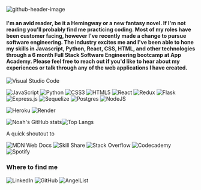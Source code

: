 
![github-header-image](https://user-images.githubusercontent.com/91198301/210151980-5d2138d1-4c30-4340-ba5e-404aa3036fbf.png)

#### I'm an avid reader, be it a Hemingway or a new fantasy novel. If I'm not reading you'll probably find me practicing coding. Most of my roles have been customer facing, however I've recently made a change to pursue software engineering. The industry excites me and I've been able to hone my skills in Javascript, Python, React, CSS, HTML, and other technologies through a 6 month Full Stack Software Engineering bootcamp at App Academy. Please feel free to reach out if you'd like to hear about my experiences or talk through any of the web applications I have created.

![Visual Studio Code](https://img.shields.io/badge/Visual%20Studio%20Code-0078d7.svg?style=for-the-badge&logo=visual-studio-code&logoColor=white)

![JavaScript](https://img.shields.io/badge/javascript-%23323330.svg?style=for-the-badge&logo=javascript&logoColor=%23F7DF1E) ![Python](https://img.shields.io/badge/python-3670A0?style=for-the-badge&logo=python&logoColor=ffdd54) ![CSS3](https://img.shields.io/badge/css3-%231572B6.svg?style=for-the-badge&logo=css3&logoColor=white) ![HTML5](https://img.shields.io/badge/html5-%23E34F26.svg?style=for-the-badge&logo=html5&logoColor=white) ![React](https://img.shields.io/badge/react-%2320232a.svg?style=for-the-badge&logo=react&logoColor=%2361DAFB) ![Redux](https://img.shields.io/badge/redux-%23593d88.svg?style=for-the-badge&logo=redux&logoColor=white) ![Flask](https://img.shields.io/badge/flask-%23000.svg?style=for-the-badge&logo=flask&logoColor=white) ![Express.js](https://img.shields.io/badge/express.js-%23404d59.svg?style=for-the-badge&logo=express&logoColor=%2361DAFB) ![Sequelize](https://img.shields.io/badge/Sequelize-52B0E7?style=for-the-badge&logo=Sequelize&logoColor=white) ![Postgres](https://img.shields.io/badge/postgres-%23316192.svg?style=for-the-badge&logo=postgresql&logoColor=white) ![NodeJS](https://img.shields.io/badge/node.js-6DA55F?style=for-the-badge&logo=node.js&logoColor=white)

![Heroku](https://img.shields.io/badge/heroku-%23430098.svg?style=for-the-badge&logo=heroku&logoColor=white) ![Render](https://img.shields.io/badge/Render-%46E3B7.svg?style=for-the-badge&logo=render&logoColor=white)

<!--  ![Noah's GitHub stats](https://github-readme-stats.vercel.app/api?username=nwinzig&show_icons=true&theme=blue&line_height=40) [![Top Langs](https://github-readme-stats.vercel.app/api/top-langs/?username=nwinzig)](https://github.com/nwinzig/github-readme-stats) -->
![Noah's GitHub stats](https://github-readme-stats.vercel.app/api?username=nwinzig&count_private=true&show_icons=true)![Top Langs](https://github-readme-stats.vercel.app/api/top-langs/?username=nwinzig)
<!-- ![Noah's GitHub stats](https://github-readme-stats.vercel.app/api?username=nwinzig&show_icons=true&theme=transparent&count_private=true) -->

A quick shoutout to 

![MDN Web Docs](https://img.shields.io/badge/MDN_Web_Docs-black?style=for-the-badge&logo=mdnwebdocs&logoColor=white) ![Skill Share](https://img.shields.io/badge/Skill%20share-002333?style=for-the-badge&logo=skillshare&logoColor=00FF84) ![Stack Overflow](https://img.shields.io/badge/-Stackoverflow-FE7A16?style=for-the-badge&logo=stack-overflow&logoColor=white) ![Codecademy](https://img.shields.io/badge/Codecademy-FFF0E5?style=for-the-badge&logo=codecademy&logoColor=1F243A) ![Spotify](https://img.shields.io/badge/Spotify-1ED760?style=for-the-badge&logo=spotify&logoColor=white)

### Where to find me

![LinkedIn](https://img.shields.io/badge/linkedin-%230077B5.svg?style=for-the-badge&logo=linkedin&logoColor=white) 	![GitHub](https://img.shields.io/badge/github-%23121011.svg?style=for-the-badge&logo=github&logoColor=white) 	![AngelList](https://img.shields.io/badge/AngelList-%23D4D4D4.svg?style=for-the-badge&logo=AngelList&logoColor=black)
<!--
**nwinzig/nwinzig** is a ✨ _special_ ✨ repository because its `README.md` (this file) appears on your GitHub profile.

Here are some ideas to get you started:

- 🔭 I’m currently working on ...
- 🌱 I’m currently learning ...
- 👯 I’m looking to collaborate on ...
- 🤔 I’m looking for help with ...
- 💬 Ask me about ...
- 📫 How to reach me: ...
- 😄 Pronouns: ...
- ⚡ Fun fact: ...
-->
